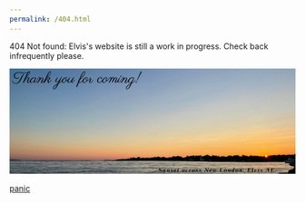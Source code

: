 ```yaml
---
permalink: /404.html
---
```

404 Not found: Elvis's website is still a work in progress. Check back infrequently please. 


![thankyouforcoming](assets/img/thank-you-sunset1.png)

[panic](https://www.canva.com/design/DAGErSMXxA4/8We7my7JaKBZNAu6vgQktw/watch?utm_content=DAGErSMXxA4&utm_campaign=designshare&utm_medium=link&utm_source=editor)

